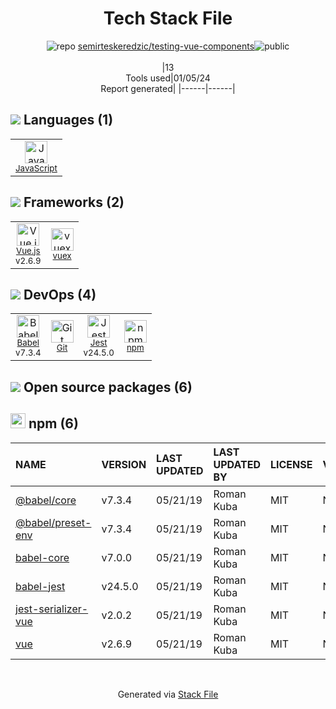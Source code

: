 <!--
&lt;--- Readme.md Snippet without images Start ---&gt;
## Tech Stack
semirteskeredzic/testing-vue-components is built on the following main stack:

- [Jest](http://facebook.github.io/jest/) – Javascript Testing Framework
- [JavaScript](https://developer.mozilla.org/en-US/docs/Web/JavaScript) – Languages
- [Babel](http://babeljs.io/) – JavaScript Compilers
- [Vue.js](http://vuejs.org/) – Javascript UI Libraries
- [vuex](https://vuex.vuejs.org) – State Management Library

Full tech stack [here](/techstack.md)

&lt;--- Readme.md Snippet without images End ---&gt;

&lt;--- Readme.md Snippet with images Start ---&gt;
## Tech Stack
semirteskeredzic/testing-vue-components is built on the following main stack:

- <img width='25' height='25' src='https://img.stackshare.io/service/830/jest.png' alt='Jest'/> [Jest](http://facebook.github.io/jest/) – Javascript Testing Framework
- <img width='25' height='25' src='https://img.stackshare.io/service/1209/javascript.jpeg' alt='JavaScript'/> [JavaScript](https://developer.mozilla.org/en-US/docs/Web/JavaScript) – Languages
- <img width='25' height='25' src='https://img.stackshare.io/service/2739/-1wfGjNw.png' alt='Babel'/> [Babel](http://babeljs.io/) – JavaScript Compilers
- <img width='25' height='25' src='https://img.stackshare.io/service/3837/paeckCWC.png' alt='Vue.js'/> [Vue.js](http://vuejs.org/) – Javascript UI Libraries
- <img width='25' height='25' src='https://img.stackshare.io/service/6705/6128107.png' alt='vuex'/> [vuex](https://vuex.vuejs.org) – State Management Library

Full tech stack [here](/techstack.md)

&lt;--- Readme.md Snippet with images End ---&gt;
-->
<div align="center">

# Tech Stack File
![](https://img.stackshare.io/repo.svg "repo") [semirteskeredzic/testing-vue-components](https://github.com/semirteskeredzic/testing-vue-components)![](https://img.stackshare.io/public_badge.svg "public")
<br/><br/>
|13<br/>Tools used|01/05/24 <br/>Report generated|
|------|------|
</div>

## <img src='https://img.stackshare.io/languages.svg'/> Languages (1)
<table><tr>
  <td align='center'>
  <img width='36' height='36' src='https://img.stackshare.io/service/1209/javascript.jpeg' alt='JavaScript'>
  <br>
  <sub><a href="https://developer.mozilla.org/en-US/docs/Web/JavaScript">JavaScript</a></sub>
  <br>
  <sub></sub>
</td>

</tr>
</table>

## <img src='https://img.stackshare.io/frameworks.svg'/> Frameworks (2)
<table><tr>
  <td align='center'>
  <img width='36' height='36' src='https://img.stackshare.io/service/3837/paeckCWC.png' alt='Vue.js'>
  <br>
  <sub><a href="http://vuejs.org/">Vue.js</a></sub>
  <br>
  <sub>v2.6.9</sub>
</td>

<td align='center'>
  <img width='36' height='36' src='https://img.stackshare.io/service/6705/6128107.png' alt='vuex'>
  <br>
  <sub><a href="https://vuex.vuejs.org">vuex</a></sub>
  <br>
  <sub></sub>
</td>

</tr>
</table>

## <img src='https://img.stackshare.io/devops.svg'/> DevOps (4)
<table><tr>
  <td align='center'>
  <img width='36' height='36' src='https://img.stackshare.io/service/2739/-1wfGjNw.png' alt='Babel'>
  <br>
  <sub><a href="http://babeljs.io/">Babel</a></sub>
  <br>
  <sub>v7.3.4</sub>
</td>

<td align='center'>
  <img width='36' height='36' src='https://img.stackshare.io/service/1046/git.png' alt='Git'>
  <br>
  <sub><a href="http://git-scm.com/">Git</a></sub>
  <br>
  <sub></sub>
</td>

<td align='center'>
  <img width='36' height='36' src='https://img.stackshare.io/service/830/jest.png' alt='Jest'>
  <br>
  <sub><a href="http://facebook.github.io/jest/">Jest</a></sub>
  <br>
  <sub>v24.5.0</sub>
</td>

<td align='center'>
  <img width='36' height='36' src='https://img.stackshare.io/service/1120/lejvzrnlpb308aftn31u.png' alt='npm'>
  <br>
  <sub><a href="https://www.npmjs.com/">npm</a></sub>
  <br>
  <sub></sub>
</td>

</tr>
</table>


## <img src='https://img.stackshare.io/group.svg' /> Open source packages (6)</h2>

## <img width='24' height='24' src='https://img.stackshare.io/service/1120/lejvzrnlpb308aftn31u.png'/> npm (6)

|NAME|VERSION|LAST UPDATED|LAST UPDATED BY|LICENSE|VULNERABILITIES|
|:------|:------|:------|:------|:------|:------|
|[@babel/core](https://www.npmjs.com/@babel/core)|v7.3.4|05/21/19|Roman Kuba |MIT|N/A|
|[@babel/preset-env](https://www.npmjs.com/@babel/preset-env)|v7.3.4|05/21/19|Roman Kuba |MIT|N/A|
|[babel-core](https://www.npmjs.com/babel-core)|v7.0.0|05/21/19|Roman Kuba |MIT|N/A|
|[babel-jest](https://www.npmjs.com/babel-jest)|v24.5.0|05/21/19|Roman Kuba |MIT|N/A|
|[jest-serializer-vue](https://www.npmjs.com/jest-serializer-vue)|v2.0.2|05/21/19|Roman Kuba |MIT|N/A|
|[vue](https://www.npmjs.com/vue)|v2.6.9|05/21/19|Roman Kuba |MIT|N/A|

<br/>
<div align='center'>

Generated via [Stack File](https://github.com/marketplace/stack-file)
